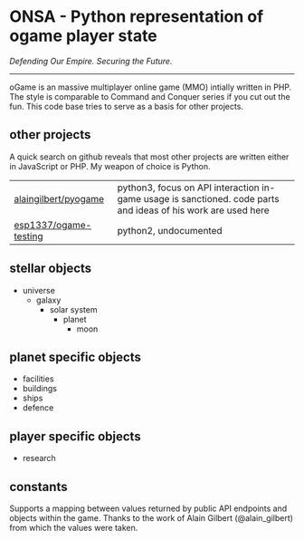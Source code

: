 # ONSA - Python representation of ogame player state

*Defending Our Empire. Securing the Future.*
* * * 

oGame is an  massive multiplayer online game (MMO) intially written in PHP.
The style is comparable to Command and Conquer series if you cut out the fun.
This code base tries to serve as a basis for other projects.


## other projects
A quick search on github reveals that most other projects are written either in JavaScript or PHP.
My weapon of choice is Python.

|  |  |
|----|----|
|[alaingilbert/pyogame](https://github.com/alaingilbert/pyogame) | python3, focus on API interaction in-game usage is sanctioned. code parts and ideas of his work are used here |
|[esp1337/ogame-testing](https://github.com/esp1337/ogame-testing) | python2, undocumented|


## stellar objects

 - universe
   - galaxy
     - solar system
       - planet
         - moon

## planet specific objects
 - facilities
 - buildings
 - ships
 - defence
 
## player specific objects 
 - research


## constants
Supports a mapping between values returned by public API endpoints
and objects within the game. Thanks to the work of Alain Gilbert (@alain_gilbert) from which 
the values were taken.
